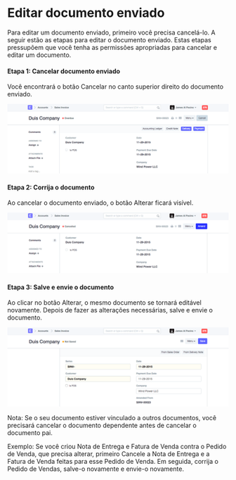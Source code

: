 # Editar documento enviado


Para editar um documento enviado, primeiro você precisa cancelá-lo. A seguir estão as etapas para editar o documento enviado. Estas etapas pressupõem que você tenha as permissões apropriadas para cancelar e editar um documento.


#### Etapa 1: Cancelar documento enviado


Você encontrará o botão Cancelar no canto superior direito do documento enviado.


![Cancel Doc](/files/edit-submitted-doc-1.png)


#### Etapa 2: Corrija o documento


Ao cancelar o documento enviado, o botão Alterar ficará visível.


![Amend Doc](/files/edit-submitted-doc-2.png)


#### Etapa 3: Salve e envie o documento


Ao clicar no botão Alterar, o mesmo documento se tornará editável novamente. Depois de fazer as alterações necessárias, salve e envie o documento.


![Salvar e enviar documento](/files/edit-submitted-doc-3.png)


Nota: Se o seu documento estiver vinculado a outros documentos, você precisará cancelar o documento dependente antes de cancelar o documento pai.

Exemplo: Se você criou Nota de Entrega e Fatura de Venda contra o Pedido de Venda, que precisa alterar, primeiro Cancele a Nota de Entrega e a Fatura de Venda feitas para esse Pedido de Venda. Em seguida, corrija o Pedido de Vendas, salve-o novamente e envie-o novamente.

